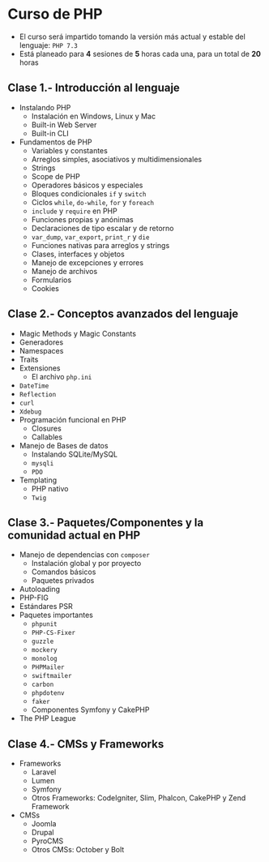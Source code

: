 # Curso de PHP

* El curso será impartido tomando la versión más actual y estable del lenguaje: `PHP 7.3`
* Está planeado para **4** sesiones de **5** horas cada una, para un total de **20** horas

## Clase 1.- Introducción al lenguaje
* Instalando PHP
  * Instalación en Windows, Linux y Mac
  * Built-in Web Server
  * Built-in CLI
* Fundamentos de PHP
  * Variables y constantes
  * Arreglos simples, asociativos y multidimensionales
  * Strings
  * Scope de PHP
  * Operadores básicos y especiales
  * Bloques condicionales `if` y `switch`
  * Ciclos `while`, `do-while`, `for` y `foreach`
  * `include` y `require` en PHP
  * Funciones propias y anónimas
  * Declaraciones de tipo escalar y de retorno
  * `var_dump`, `var_export`, `print_r` y `die`
  * Funciones nativas para arreglos y strings
  * Clases, interfaces y objetos
  * Manejo de excepciones y errores
  * Manejo de archivos
  * Formularios
  * Cookies

## Clase 2.- Conceptos avanzados del lenguaje
* Magic Methods y Magic Constants
* Generadores
* Namespaces
* Traits
* Extensiones
  * El archivo `php.ini`
* `DateTime`
* `Reflection`
* `curl`
* `Xdebug`
* Programación funcional en PHP
  * Closures
  * Callables
* Manejo de Bases de datos
  * Instalando SQLite/MySQL
  * `mysqli`
  * `PDO`
* Templating
  * PHP nativo
  * `Twig`

## Clase 3.- Paquetes/Componentes y la comunidad actual en PHP
* Manejo de dependencias con `composer`
  * Instalación global y por proyecto
  * Comandos básicos
  * Paquetes privados
* Autoloading
* PHP-FIG
* Estándares PSR
* Paquetes importantes
  * `phpunit`
  * `PHP-CS-Fixer`
  * `guzzle`
  * `mockery`
  * `monolog`
  * `PHPMailer`
  * `swiftmailer`
  * `carbon`
  * `phpdotenv`
  * `faker`
  * Componentes Symfony y CakePHP
* The PHP League

## Clase 4.- CMSs y Frameworks
* Frameworks
  * Laravel
  * Lumen
  * Symfony
  * Otros Frameworks: CodeIgniter, Slim, Phalcon, CakePHP y Zend Framework
* CMSs
  * Joomla
  * Drupal
  * PyroCMS
  * Otros CMSs: October y Bolt
